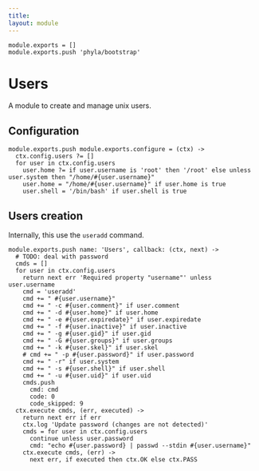 ```yaml
---
title: 
layout: module
---
```


    module.exports = []
    module.exports.push 'phyla/bootstrap'

# Users

A module to create and manage unix users.

## Configuration

    module.exports.push module.exports.configure = (ctx) ->
      ctx.config.users ?= []
      for user in ctx.config.users
        user.home ?= if user.username is 'root' then '/root' else unless user.system then "/home/#{user.username}"
        user.home = "/home/#{user.username}" if user.home is true
        user.shell = '/bin/bash' if user.shell is true

## Users creation

Internally, this use the `useradd` command.

    module.exports.push name: 'Users', callback: (ctx, next) ->
      # TODO: deal with password
      cmds = []
      for user in ctx.config.users
        return next err 'Required property "username"' unless user.username
        cmd = 'useradd'
        cmd += " #{user.username}"
        cmd += " -c #{user.comment}" if user.comment
        cmd += " -d #{user.home}" if user.home
        cmd += " -e #{user.expiredate}" if user.expiredate
        cmd += " -f #{user.inactive}" if user.inactive
        cmd += " -g #{user.gid}" if user.gid
        cmd += " -G #{user.groups}" if user.groups
        cmd += " -k #{user.skel}" if user.skel
        # cmd += " -p #{user.password}" if user.password
        cmd += " -r" if user.system
        cmd += " -s #{user.shell}" if user.shell
        cmd += " -u #{user.uid}" if user.uid
        cmds.push
          cmd: cmd
          code: 0
          code_skipped: 9
      ctx.execute cmds, (err, executed) ->
        return next err if err
        ctx.log 'Update password (changes are not detected)'
        cmds = for user in ctx.config.users
          continue unless user.password
          cmd: "echo #{user.password} | passwd --stdin #{user.username}"
        ctx.execute cmds, (err) ->
          next err, if executed then ctx.OK else ctx.PASS
